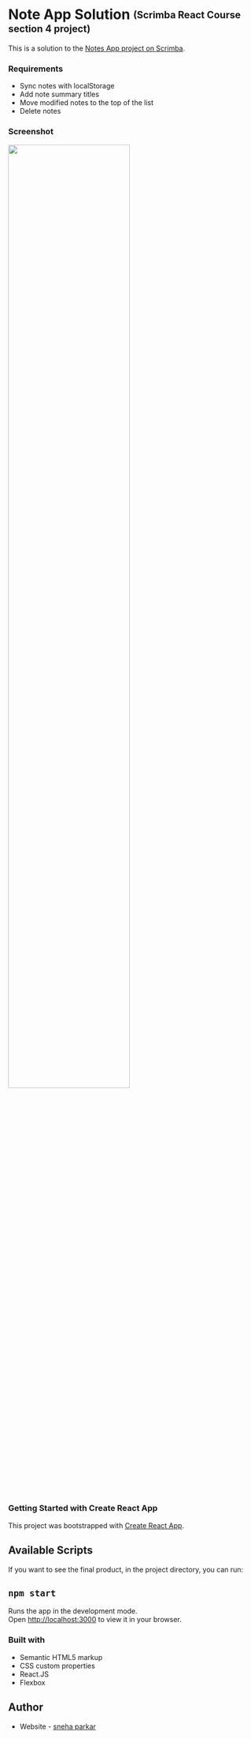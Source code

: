 # Note App Solution <sub><sup>(Scrimba React Course section 4 project)</sup></sub>
This is a solution to the [Notes App project on Scrimba](https://scrimba.com/learn/learnreact/). 


### Requirements

- Sync notes with localStorage
- Add note summary titles
- Move modified notes to the top of the list
- Delete notes

### Screenshot
<img src="src/images/project-thumbnail.png" width="70%"/>

### Getting Started with Create React App

This project was bootstrapped with [Create React App](https://github.com/facebook/create-react-app).

## Available Scripts

If you want to see the final product, in the project directory, you can run:

## `npm start`

Runs the app in the development mode.\
Open [http://localhost:3000](http://localhost:3000) to view it in your browser.

### Built with

- Semantic HTML5 markup
- CSS custom properties
- React.JS
- Flexbox

## Author

- Website - [sneha parkar](https://snehaparkar.in)
